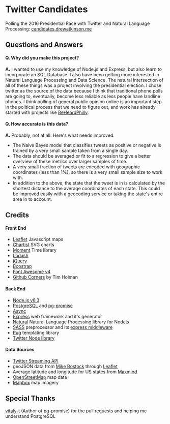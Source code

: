 # Twitter Candidates 
Polling the 2016 Presidential Race with Twitter and Natural Language Processing: 
[candidates.drewatkinson.me](https://candidates.drewatkinson.me/)

## Questions and Answers

#### Q. Why did you make this project?
**A.** I wanted to use my knowledge of Node.js and Express, but also learn to incorporate an SQL Database. I also have been getting more interested in Natural Language Processing and Data Science.
The natural intersection of all of these things was a project involving the presidential election. I chose twitter as the source of the data because I think that traditional phone polls are going to, eventually, become less reliable as less people have landline phones.
I think polling of general public opinion online is an important step in the political process that we need to figure out, and work has already started with projects like [BeHeardPhilly](http://www.cla.temple.edu/isr/BeHeardPhilly/).

#### Q. How accurate is this data?
**A.** Probably, not at all. Here's what needs improved:

- The Naive Bayes model that classifies tweets as positive or negative is trained by a very small sample taken from a single day.
- The data should be averaged or fit to a regression to give a better overview of these metrics over larger samples of time.
- A very small fraction of tweets are encoded with geographic coordinates (less than 1%), so there is a very small sample size to work with.
- In addition to the above, the state that the tweet is in is calculated by the shortest distance to the average coordinates of each state. This could be improved easily with a geocoding service or taking the state's entire area in to account.

## Credits

#### Front End
- [Leaflet](http://leafletjs.com/) Javascript maps
- [Chartist](https://gionkunz.github.io/chartist-js/) SVG charts
- [Moment](http://momentjs.com/) Time library
- [Lodash](https://lodash.com/)
- [jQuery](http://jquery.com/)
- [Boostrap](http://getbootstrap.com/)
- [Font Awesome v4](http://fontawesome.io/)
- [Github Corners](http://tholman.com/github-corners/) by Tim Holman

#### Back End
- [Node.js v6.3](https://nodejs.org/en/)
- [PostgreSQL](https://www.postgresql.org/) and [pg-promise](https://github.com/vitaly-t/pg-promise)
- [Async](https://github.com/caolan/async)
- [Express](http://expressjs.com/) web framework and it's generator
- [Natural](https://github.com/NaturalNode/natural) Natural Language Processing library for Nodejs
- [SASS](http://sass-lang.com/) preprocessor and its [express middleware](https://github.com/sass/node-sass-middleware)
- [Pug](https://github.com/pugjs/pug) templating library
- [Twitter Node library](https://github.com/desmondmorris/node-twitter)

#### Data Sources
- [Twitter Streaming API](https://dev.twitter.com/streaming/overview)
- geoJSON data from [Mike Bostock](http://bost.ocks.org/mike) through [Leaflet](http://leafletjs.com/examples/us-states.js)
- Average latitude and longitude for US states from [Maxmind](http://dev.maxmind.com/geoip/legacy/codes/state_latlon/)
- [OpenStreetMap](https://www.openstreetmap.org/#map=5/51.500/-0.100) map data
- [Mapbox](https://www.mapbox.com/) map imagery

## Special Thanks
[vitaly-t](https://github.com/vitaly-t) (Author of pg-promise) for the pull requests and helping me understand PostgreSQL
